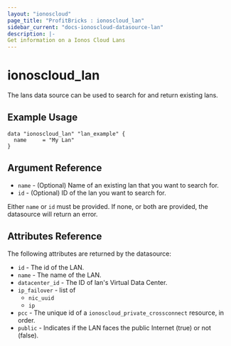 ```yaml
---
layout: "ionoscloud"
page_title: "ProfitBricks : ionoscloud_lan"
sidebar_current: "docs-ionoscloud-datasource-lan"
description: |-
Get information on a Ionos Cloud Lans
---
```


# ionoscloud\_lan

The lans data source can be used to search for and return existing lans.

## Example Usage

```hcl
data "ionoscloud_lan" "lan_example" {
  name     = "My Lan"
}
```

## Argument Reference

* `name` - (Optional) Name of an existing lan that you want to search for.
* `id` - (Optional) ID of the lan you want to search for.

Either `name` or `id` must be provided. If none, or both are provided, the datasource will return an error.

## Attributes Reference

The following attributes are returned by the datasource:

* `id` - The id of the LAN.
* `name` - The name of the LAN.
* `datacenter_id` - The ID of lan's Virtual Data Center.
* `ip_failover` - list of
    * `nic_uuid`
    * `ip`
* `pcc` - The unique id of a `ionoscloud_private_crossconnect` resource, in order.
* `public` - Indicates if the LAN faces the public Internet (true) or not (false).

